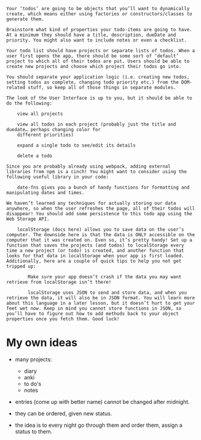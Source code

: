     Your ‘todos’ are going to be objects that you’ll want to dynamically create, which means either using factories or constructors/classes to generate them.

    Brainstorm what kind of properties your todo-items are going to have. At a minimum they should have a title, description, dueDate and priority. You might also want to include notes or even a checklist.

    Your todo list should have projects or separate lists of todos. When a user first opens the app, there should be some sort of ‘default’ project to which all of their todos are put. Users should be able to create new projects and choose which project their todos go into.

    You should separate your application logic (i.e. creating new todos, setting todos as complete, changing todo priority etc.) from the DOM-related stuff, so keep all of those things in separate modules.

    The look of the User Interface is up to you, but it should be able to do the following:

        view all projects

        view all todos in each project (probably just the title and duedate… perhaps changing color for
        different priorities)

        expand a single todo to see/edit its details

        delete a todo

    Since you are probably already using webpack, adding external libraries from npm is a cinch! You might want to consider using the following useful library in your code:

        date-fns gives you a bunch of handy functions for formatting and manipulating dates and times.

    We haven’t learned any techniques for actually storing our data anywhere, so when the user refreshes the page, all of their todos will disappear! You should add some persistence to this todo app using the Web Storage API.

        localStorage (docs here) allows you to save data on the user’s computer. The downside here is that the data is ONLY accessible on the computer that it was created on. Even so, it’s pretty handy! Set up a function that saves the projects (and todos) to localStorage every time a new project (or todo) is created, and another function that looks for that data in localStorage when your app is first loaded. Additionally, here are a couple of quick tips to help you not get tripped up:

            Make sure your app doesn’t crash if the data you may want retrieve from localStorage isn’t there!

            localStorage uses JSON to send and store data, and when you retrieve the data, it will also be in JSON format. You will learn more about this language in a later lesson, but it doesn’t hurt to get your feet wet now. Keep in mind you cannot store functions in JSON, so you’ll have to figure out how to add methods back to your object properties once you fetch them. Good luck!

# My own ideas

-   many projects:

    -   diary
    -   anki
    -   to do's
    -   notes

-   entries (come up with better name) cannot be changed after midnight.
-   they can be ordered, given new status.
-   the idea is to every night go through them and order them, assign a status to them.
